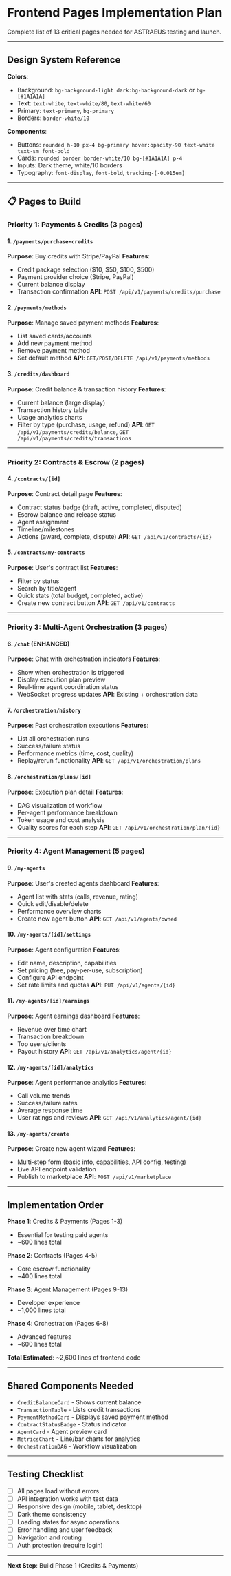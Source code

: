 # Frontend Pages Implementation Plan

Complete list of 13 critical pages needed for ASTRAEUS testing and launch.

---

## Design System Reference

**Colors**:
- Background: `bg-background-light dark:bg-background-dark` or `bg-[#1A1A1A]`
- Text: `text-white`, `text-white/80`, `text-white/60`
- Primary: `text-primary`, `bg-primary`
- Borders: `border-white/10`

**Components**:
- Buttons: `rounded h-10 px-4 bg-primary hover:opacity-90 text-white text-sm font-bold`
- Cards: `rounded border border-white/10 bg-[#1A1A1A] p-4`
- Inputs: Dark theme, white/10 borders
- Typography: `font-display`, `font-bold`, `tracking-[-0.015em]`

---

## 📋 Pages to Build

### Priority 1: Payments & Credits (3 pages)

#### 1. `/payments/purchase-credits`
**Purpose**: Buy credits with Stripe/PayPal
**Features**:
- Credit package selection ($10, $50, $100, $500)
- Payment provider choice (Stripe, PayPal)
- Current balance display
- Transaction confirmation
**API**: `POST /api/v1/payments/credits/purchase`

#### 2. `/payments/methods`
**Purpose**: Manage saved payment methods
**Features**:
- List saved cards/accounts
- Add new payment method
- Remove payment method
- Set default method
**API**: `GET/POST/DELETE /api/v1/payments/methods`

#### 3. `/credits/dashboard`
**Purpose**: Credit balance & transaction history
**Features**:
- Current balance (large display)
- Transaction history table
- Usage analytics charts
- Filter by type (purchase, usage, refund)
**API**: `GET /api/v1/payments/credits/balance`, `GET /api/v1/payments/credits/transactions`

---

### Priority 2: Contracts & Escrow (2 pages)

#### 4. `/contracts/[id]`
**Purpose**: Contract detail page
**Features**:
- Contract status badge (draft, active, completed, disputed)
- Escrow balance and release status
- Agent assignment
- Timeline/milestones
- Actions (award, complete, dispute)
**API**: `GET /api/v1/contracts/{id}`

#### 5. `/contracts/my-contracts`
**Purpose**: User's contract list
**Features**:
- Filter by status
- Search by title/agent
- Quick stats (total budget, completed, active)
- Create new contract button
**API**: `GET /api/v1/contracts`

---

### Priority 3: Multi-Agent Orchestration (3 pages)

#### 6. `/chat` (ENHANCED)
**Purpose**: Chat with orchestration indicators
**Features**:
- Show when orchestration is triggered
- Display execution plan preview
- Real-time agent coordination status
- WebSocket progress updates
**API**: Existing + orchestration data

#### 7. `/orchestration/history`
**Purpose**: Past orchestration executions
**Features**:
- List all orchestration runs
- Success/failure status
- Performance metrics (time, cost, quality)
- Replay/rerun functionality
**API**: `GET /api/v1/orchestration/plans`

#### 8. `/orchestration/plans/[id]`
**Purpose**: Execution plan detail
**Features**:
- DAG visualization of workflow
- Per-agent performance breakdown
- Token usage and cost analysis
- Quality scores for each step
**API**: `GET /api/v1/orchestration/plan/{id}`

---

### Priority 4: Agent Management (5 pages)

#### 9. `/my-agents`
**Purpose**: User's created agents dashboard
**Features**:
- Agent list with stats (calls, revenue, rating)
- Quick edit/disable/delete
- Performance overview charts
- Create new agent button
**API**: `GET /api/v1/agents/owned`

#### 10. `/my-agents/[id]/settings`
**Purpose**: Agent configuration
**Features**:
- Edit name, description, capabilities
- Set pricing (free, pay-per-use, subscription)
- Configure API endpoint
- Set rate limits and quotas
**API**: `PUT /api/v1/agents/{id}`

#### 11. `/my-agents/[id]/earnings`
**Purpose**: Agent earnings dashboard
**Features**:
- Revenue over time chart
- Transaction breakdown
- Top users/clients
- Payout history
**API**: `GET /api/v1/analytics/agent/{id}`

#### 12. `/my-agents/[id]/analytics`
**Purpose**: Agent performance analytics
**Features**:
- Call volume trends
- Success/failure rates
- Average response time
- User ratings and reviews
**API**: `GET /api/v1/analytics/agent/{id}`

#### 13. `/my-agents/create`
**Purpose**: Create new agent wizard
**Features**:
- Multi-step form (basic info, capabilities, API config, testing)
- Live API endpoint validation
- Publish to marketplace
**API**: `POST /api/v1/marketplace`

---

## Implementation Order

**Phase 1**: Credits & Payments (Pages 1-3)
- Essential for testing paid agents
- ~600 lines total

**Phase 2**: Contracts (Pages 4-5)
- Core escrow functionality
- ~400 lines total

**Phase 3**: Agent Management (Pages 9-13)
- Developer experience
- ~1,000 lines total

**Phase 4**: Orchestration (Pages 6-8)
- Advanced features
- ~600 lines total

**Total Estimated**: ~2,600 lines of frontend code

---

## Shared Components Needed

- `CreditBalanceCard` - Shows current balance
- `TransactionTable` - Lists credit transactions
- `PaymentMethodCard` - Displays saved payment method
- `ContractStatusBadge` - Status indicator
- `AgentCard` - Agent preview card
- `MetricsChart` - Line/bar charts for analytics
- `OrchestrationDAG` - Workflow visualization

---

## Testing Checklist

- [ ] All pages load without errors
- [ ] API integration works with test data
- [ ] Responsive design (mobile, tablet, desktop)
- [ ] Dark theme consistency
- [ ] Loading states for async operations
- [ ] Error handling and user feedback
- [ ] Navigation and routing
- [ ] Auth protection (require login)

---

**Next Step**: Build Phase 1 (Credits & Payments)
